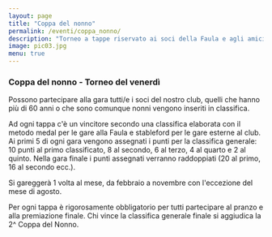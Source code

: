 ```yaml
---
layout: page
title: "Coppa del nonno"
permalink: /eventi/coppa_nonno/
description: "Torneo a tappe riservato ai soci della Faula e agli amici over 60"
image: pic03.jpg
menu: true
---
```


###  Coppa del nonno - Torneo del venerdì

Possono partecipare alla gara tutti/e i soci del nostro club, quelli che hanno più di 60 anni o che sono comunque nonni vengono inseriti in classifica.

Ad ogni tappa c'è un vincitore secondo una classifica elaborata con il metodo medal per le gare alla Faula e stableford per le gare esterne al club. Ai primi 5 di ogni gara vengono assegnati i punti per la classifica generale: 10 punti al primo classificato, 8 al secondo, 6 al terzo, 4 al quarto e 2 al quinto. Nella gara finale i punti assegnati verranno raddoppiati (20 al primo, 16 al secondo ecc.).

Si gareggerà 1 volta al mese, da febbraio a novembre con l'eccezione del mese di agosto.

Per ogni tappa è rigorosamente obbligatorio per tutti partecipare al pranzo e alla premiazione finale.
Chi vince la classifica generale finale si aggiudica la 2^ Coppa del Nonno.